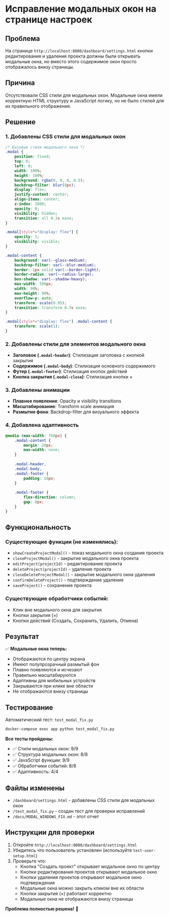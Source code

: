 # Исправление модальных окон на странице настроек

## Проблема
На странице `http://localhost:8000/dashboard/settings.html` кнопки редактирования и удаления проекта должны были открывать модальные окна, но вместо этого содержимое окон просто отображалось внизу страницы.

## Причина
Отсутствовали CSS стили для модальных окон. Модальные окна имели корректную HTML структуру и JavaScript логику, но не было стилей для их правильного отображения.

## Решение

### 1. Добавлены CSS стили для модальных окон

```css
/* Базовые стили модального окна */
.modal {
    position: fixed;
    top: 0;
    left: 0;
    width: 100%;
    height: 100%;
    background: rgba(0, 0, 0, 0.5);
    backdrop-filter: blur(8px);
    display: flex;
    justify-content: center;
    align-items: center;
    z-index: 1000;
    opacity: 0;
    visibility: hidden;
    transition: all 0.3s ease;
}

.modal[style*="display: flex"] {
    opacity: 1;
    visibility: visible;
}

.modal-content {
    background: var(--glass-medium);
    backdrop-filter: var(--blur-medium);
    border: 1px solid var(--border-light);
    border-radius: var(--radius-large);
    box-shadow: var(--shadow-heavy);
    max-width: 500px;
    width: 90%;
    max-height: 90%;
    overflow-y: auto;
    transform: scale(0.95);
    transition: transform 0.3s ease;
}

.modal[style*="display: flex"] .modal-content {
    transform: scale(1);
}
```

### 2. Добавлены стили для элементов модального окна

- **Заголовок (`.modal-header`)**: Стилизация заголовка с кнопкой закрытия
- **Содержимое (`.modal-body`)**: Стилизация основного содержимого
- **Футер (`.modal-footer`)**: Стилизация кнопок действий
- **Кнопка закрытия (`.modal-close`)**: Стилизация кнопки ×

### 3. Добавлены анимации

- **Плавное появление**: Opacity и visibility transitions
- **Масштабирование**: Transform scale анимация
- **Размытие фона**: Backdrop-filter для визуального эффекта

### 4. Добавлена адаптивность

```css
@media (max-width: 768px) {
    .modal-content {
        margin: 20px;
        max-width: none;
    }
    
    .modal-header,
    .modal-body,
    .modal-footer {
        padding: 16px;
    }
    
    .modal-footer {
        flex-direction: column;
        gap: 8px;
    }
}
```

## Функциональность

### Существующие функции (не изменялись):
- `showCreateProjectModal()` - показ модального окна создания проекта
- `closeProjectModal()` - закрытие модального окна проекта
- `editProject(projectId)` - редактирование проекта
- `deleteProject(projectId)` - удаление проекта
- `closeDeleteProjectModal()` - закрытие модального окна удаления
- `confirmDeleteProject()` - подтверждение удаления
- `saveProject()` - сохранение проекта

### Существующие обработчики событий:
- Клик вне модального окна для закрытия
- Кнопки закрытия (×)
- Кнопки действий (Создать, Сохранить, Удалить, Отмена)

## Результат

✅ **Модальные окна теперь:**
- Отображаются по центру экрана
- Имеют полупрозрачный размытый фон
- Плавно появляются и исчезают
- Правильно масштабируются
- Адаптивны для мобильных устройств
- Закрываются при клике вне области
- Не отображаются внизу страницы

## Тестирование

Автоматический тест: `test_modal_fix.py`

```bash
docker-compose exec app python test_modal_fix.py
```

**Все тесты пройдены:**
- ✅ Стили модальных окон: 9/9
- ✅ Структура модальных окон: 8/8
- ✅ JavaScript функции: 9/9
- ✅ Обработчики событий: 8/8
- ✅ Адаптивность: 4/4

## Файлы изменены

- `/dashboard/settings.html` - добавлены CSS стили для модальных окон
- `/test_modal_fix.py` - создан тест для проверки исправлений
- `/docs/MODAL_WINDOWS_FIX.md` - этот отчет

## Инструкции для проверки

1. Откройте `http://localhost:8000/dashboard/settings.html`
2. Убедитесь что пользователь установлен (используйте `test-user-setup.html`)
3. Проверьте что:
   - Кнопка "Создать проект" открывает модальное окно по центру
   - Кнопки редактирования проектов открывают модальное окно
   - Кнопки удаления проектов открывают модальное окно подтверждения
   - Модальные окна можно закрыть кликом вне их области
   - Кнопки закрытия (×) работают корректно
   - Модальные окна не отображаются внизу страницы

**Проблема полностью решена!** 🎉